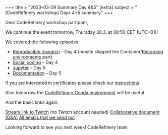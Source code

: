 +++
title = "2023-03-29 Summary Day 4&5" 
[extra] 
subject = "[CodeRefinery workshop] Days 4+5 summary" 
+++

Dear CodeRefinery workshop partipant,

We continue the event tomorrow, Thursday 30.3. at 08:50 CET (UTC+01)!

We covered the following episodes 
- [Reproducible research](https://coderefinery.github.io/reproducible-research/) - Day 4 (mostly skipped the Container/[Recording environments](https://coderefinery.github.io/reproducible-research/environments/) part)
- [Social coding](https://coderefinery.github.io/social-coding/) – Day 4
- [Jupyter](https://coderefinery.github.io/jupyter/) – Day 5
- [Documentation](https://coderefinery.github.io/documentation/) – Day 5

If you are interested in certificates please check our [instructions](https://coderefinery.github.io/2023-03-21-workshop/certificates/) 

Also tomorrow the [CodeRefinery Conda environment](https://coderefinery.github.io/installation/) will be useful

And the basic links again:

[Stream link to Twitch](https://twitch.tv/coderefinery) (no Twitch account needed)
[Collaborative document (Q&A)](https://notes.coderefinery.org/workshop-2023-march)
[All emails that we send out](https://coderefinery.github.io/2023-03-21-workshop/communication/)

Looking forward to see you next week!
CodeRefinery team

